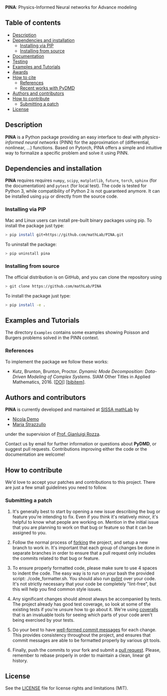 <!-- <p align="center"> -->
<!--   <a href="http://mathlab.github.io/PyDMD/" target="_blank" > -->
<!--     <img alt="Python Dynamic Mode Decomposition" src="readme/logo_PyDMD.png" width="200" /> -->
<!--   </a> -->
<!-- </p> -->
<!-- <p align="center"> -->
<!--     <a href="https://doi.org/10.21105/joss.00530" target="_blank"> -->
<!--         <img alt="JOSS DOI" src="http://joss.theoj.org/papers/10.21105/joss.00530/status.svg"> -->
<!--     </a> -->
<!--     <a href="https://github.com/mathLab/PyDMD/blob/master/LICENSE" target="_blank"> -->
<!--         <img alt="Software License" src="https://img.shields.io/badge/license-MIT-brightgreen.svg?style=flat-square"> -->
<!--     </a> -->
<!--     <a href="https://badge.fury.io/py/pydmd"  target="_blank"> -->
<!--         <img alt="PyPI version" src="https://badge.fury.io/py/pydmd.svg"> -->
<!--     </a> -->
<!--     <a href="https://travis-ci.org/mathLab/PyDMD" target="_blank"> -->
<!--         <img alt="Build Status" src="https://travis-ci.org/mathLab/PyDMD.svg"> -->
<!--     </a> -->
<!--     <a href="https://www.codacy.com/gh/mathLab/PyDMD/dashboard?utm_source=github.com&amp;utm_medium=referral&amp;utm_content=mathLab/PyDMD&amp;utm_campaign=Badge_Coverage"> -->
<!--       <img src="https://app.codacy.com/project/badge/Coverage/c36adbea2e4a44eb8c0e4505b75e8245"/> -->
<!--     </a> -->
<!--     <a href="https://www.codacy.com/gh/mathLab/PyDMD/dashboard?utm_source=github.com&amp;utm_medium=referral&amp;utm_content=mathLab/PyDMD&amp;utm_campaign=Badge_Grade"> -->
<!--       <img src="https://app.codacy.com/project/badge/Grade/c36adbea2e4a44eb8c0e4505b75e8245"/> -->
<!--     </a> -->
<!-- </p> -->


**PINA**: Physics-Informed Neural networks for Advance modeling

## Table of contents
* [Description](#description)
* [Dependencies and installation](#dependencies-and-installation)
	* [Installing via PIP](#installing-via-pip)
	* [Installing from source](#installing-from-source)
* [Documentation](#documentation)
* [Testing](#testing)
* [Examples and Tutorials](#examples-and-tutorials)
* [Awards](#awards)
* [How to cite](#how-to-cite)
	* [References](#references)
	* [Recent works with PyDMD](#recent-works-with-pydmd)
* [Authors and contributors](#authors-and-contributors)
* [How to contribute](#how-to-contribute)
	* [Submitting a patch](#submitting-a-patch)
* [License](#license)

## Description
**PINA** is a Python package providing an easy interface to deal with
*physics-informed neural networks* (PINN) for the approximation of (differential,
nonlinear, ...) functions. Based on Pytorch, PINA offers a simple and intuitive
way to formalize a specific problem and solve it using PINN.


## Dependencies and installation
**PINA** requires requires `numpy`, `scipy`, `matplotlib`, `future`, `torch`, `sphinx` (for the documentation) and `pytest` (for local test). The code is tested for Python 3, while compatibility of Python 2 is not guaranteed anymore. It can be installed using `pip` or directly from the source code.

### Installing via PIP
Mac and Linux users can install pre-built binary packages using pip.
To install the package just type:
```bash
> pip install git+https://github.com/mathLab/PINA.git
```
To uninstall the package:
```bash
> pip uninstall pina
```

### Installing from source
The official distribution is on GitHub, and you can clone the repository using
```bash
> git clone https://github.com/mathLab/PINA
```

To install the package just type:
```bash
> pip install -e .
```

<!-- ## Documentation -->
<!-- **PyDMD** uses [Sphinx](http://www.sphinx-doc.org/en/stable/) for code documentation. You can view the documentation online [here](http://mathlab.github.io/PyDMD/). To build the html version of the docs locally simply: -->

<!-- ```bash -->
<!-- > cd docs -->
<!-- > make html -->
<!-- ``` -->

<!-- The generated html can be found in `docs/build/html`. Open up the `index.html` you find there to browse. -->


<!-- ## Testing -->

<!-- We are using Travis CI for continuous intergration testing. You can check out the current status [here](https://travis-ci.org/mathLab/PyDMD). -->

<!-- To run tests locally (`pytest` is required): -->

<!-- ```bash -->
<!-- > pytest -->
<!-- ``` -->

## Examples and Tutorials
The directory `Examples` contains some examples showing Poisson and Burgers problems solved in the PINN context.

### References
To implement the package we follow these works:

* Kutz, Brunton, Brunton, Proctor. *Dynamic Mode Decomposition: Data-Driven Modeling of Complex Systems*. SIAM Other Titles in Applied Mathematics, 2016. [[DOI](https://doi.org/10.1137/1.9781611974508)] [[bibitem](readme/Kutz2016_1.bib)].


## Authors and contributors
**PINA** is currently developed and mantained at [SISSA mathLab](http://mathlab.sissa.it/) by
* [Nicola Demo](mailto:demo.nicola@gmail.com)
* [Maria Strazzullo](mailto:mstrazzu@gmail.com)


under the supervision of [Prof. Gianluigi Rozza](mailto:gianluigi.rozza@sissa.it).

Contact us by email for further information or questions about **PyDMD**, or suggest pull requests. Contributions improving either the code or the documentation are welcome!


## How to contribute
We'd love to accept your patches and contributions to this project. There are just a few small guidelines you need to follow.

### Submitting a patch

  1. It's generally best to start by opening a new issue describing the bug or
     feature you're intending to fix.  Even if you think it's relatively minor,
     it's helpful to know what people are working on.  Mention in the initial
     issue that you are planning to work on that bug or feature so that it can
     be assigned to you.

  2. Follow the normal process of [forking][] the project, and setup a new
     branch to work in.  It's important that each group of changes be done in
     separate branches in order to ensure that a pull request only includes the
     commits related to that bug or feature.

  3. To ensure properly formatted code, please make sure to use 4
     spaces to indent the code. The easy way is to run on your bash the provided
     script: ./code_formatter.sh. You should also run [pylint][] over your code.
     It's not strictly necessary that your code be completely "lint-free",
     but this will help you find common style issues.

  4. Any significant changes should almost always be accompanied by tests.  The
     project already has good test coverage, so look at some of the existing
     tests if you're unsure how to go about it. We're using [coveralls][] that
     is an invaluable tools for seeing which parts of your code aren't being
     exercised by your tests.

  5. Do your best to have [well-formed commit messages][] for each change.
     This provides consistency throughout the project, and ensures that commit
     messages are able to be formatted properly by various git tools.

  6. Finally, push the commits to your fork and submit a [pull request][]. Please,
     remember to rebase properly in order to maintain a clean, linear git history.

[forking]: https://help.github.com/articles/fork-a-repo
[pylint]: https://www.pylint.org/
[coveralls]: https://coveralls.io
[well-formed commit messages]: http://tbaggery.com/2008/04/19/a-note-about-git-commit-messages.html
[pull request]: https://help.github.com/articles/creating-a-pull-request


## License

See the [LICENSE](LICENSE.rst) file for license rights and limitations (MIT).
